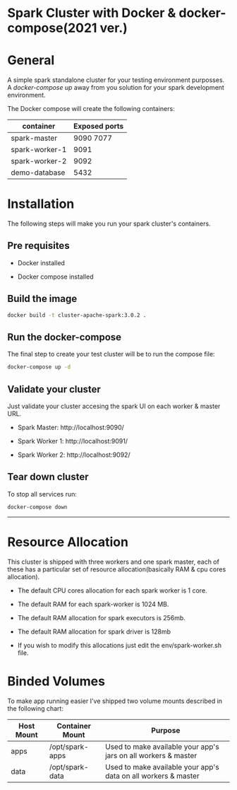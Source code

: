 # Spark Cluster with Docker & docker-compose(2021 ver.)
# General

A simple spark standalone cluster for your testing environment purposses. A
*docker-compose up* away from you solution for your spark development
environment.

The Docker compose will create the following containers:

container|Exposed ports
---|---
spark-master|9090 7077
spark-worker-1|9091
spark-worker-2|9092
demo-database|5432

# Installation

The following steps will make you run your spark cluster's containers.

## Pre requisites

* Docker installed

* Docker compose  installed

## Build the image


```sh
docker build -t cluster-apache-spark:3.0.2 .
```

## Run the docker-compose

The final step to create your test cluster will be to run the compose file:

```sh
docker-compose up -d
```

## Validate your cluster

Just validate your cluster accesing the spark UI on each worker & master URL.

- Spark Master: http://localhost:9090/

- Spark Worker 1: http://localhost:9091/

- Spark Worker 2: http://localhost:9092/

## Tear down cluster

To stop all services run:

```sh
docker-compose down
```

---

# Resource Allocation 

This cluster is shipped with three workers and one spark master, each of these
has a particular set of resource allocation(basically RAM & cpu cores
allocation).

* The default CPU cores allocation for each spark worker is 1 core.

* The default RAM for each spark-worker is 1024 MB.

* The default RAM allocation for spark executors is 256mb.

* The default RAM allocation for spark driver is 128mb

* If you wish to modify this allocations just edit the env/spark-worker.sh file.

# Binded Volumes

To make app running easier I've shipped two volume mounts described in the
following chart:

Host Mount|Container Mount|Purpose
---|---|---
apps|/opt/spark-apps|Used to make available your app's jars on all workers & master
data|/opt/spark-data| Used to make available your app's data on all workers & master


